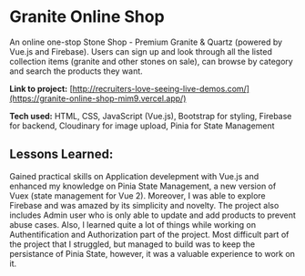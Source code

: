 # Granite Online Shop
An online one-stop Stone Shop - Premium Granite & Quartz (powered by Vue.js and Firebase). Users can sign up and look through all the listed collection items (granite and other stones on sale), can browse by category and search the products they want. 

**Link to project:** [http://recruiters-love-seeing-live-demos.com/](https://granite-online-shop-mim9.vercel.app/)

**Tech used:** HTML, CSS, JavaScript (Vue.js), Bootstrap for styling, Firebase for backend, Cloudinary for image upload, Pinia for State Management

## Lessons Learned:
Gained practical skills on Application develepment with Vue.js and enhanced my knowledge on Pinia State Management, a new version of Vuex (state management for Vue 2). Moreover, I was able to explore Firebase and was amazed by its simplicity and novelty. The project also includes Admin user who is only able to update and add products to prevent abuse cases. Also, I learned quite a lot of things while working on Authentification and Authorization part of the project. Most difficult part of the project that I struggled, but managed to build was to keep the persistance of Pinia State, however, it was a valuable experience to work on it. 
